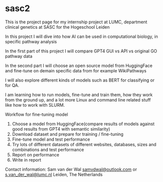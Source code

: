 # sasc2
This is the project page for my internship project at LUMC, department clinical genetics at SASC for the Hogeschool Leiden

In this project I will dive into how AI can be used in computational biology, in specific pathway analysis

In the first part of this project I will compare GPT4 GUI vs API vs original GO pathway data

In the second part I will choose an open source model from HuggingFace and fine-tune on demain specific data from for example WikiPathways

I will also explore different kinds of models such as BERT for classifying or for QA.

I am learning how to run models, fine-tune and train them, how they work from the ground up, and a lot more Linux and command line related stuff like how to work with SLURM.

Workflow for fine-tuning model
1. Choose a model from HuggingFace(compare results of models against good results from GPT4 with semantic similarity)
2. Download dataset and prepare for training / fine-tuning
3. Fine-tune model and test performance
4. Try lots of different datasets of different websites, databases, sizes and combinations and test performance
5. Report on performance
6. Write in report


Contact information:
Sam van der Wal
samvdwal@outlook.com or s.van_der_wal@lumc.nl
Leiden, The Netherlands
